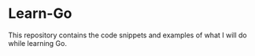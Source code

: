 # Learn-Go

This repository contains the code snippets and examples of what I will do while learning Go.
